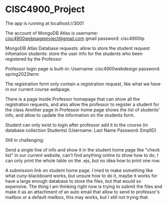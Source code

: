 # CISC4900_Project

The app is running at localhost://3001

The account of MongoDB Atlas is
username: cisc4900webpageproject@gmail.com
gmail password: cisc4900tp

MongoDB Atlas Database
requests: allow to store the student request infomation
students: store the user info for the students who been registered by the Professor

Professor login page is built-in:
Username: cisc4900webdesign
password: spring2022term

The registration form only contain a registration request, like what we have in our current course webpage.

There is a page inside Professor homepage that can show all the registration requests, and also allow the professor to register a student for the class
Another page in Professor home page shows the list of students' info, and allow to update the information on the students form.

Student can only exist to login after professor add it to the course (in database collection Students) (Username: Last Name  Password: EmplID)


Still in challenging:

Send a single line of info and show it in the student home page like "check list" in our current website, can't find anything online to show how to do, I can only print the whole table on the .ejs, but no idea how to print one row.

A submission link on student home page. I tried to make something like what cuny-blackboard works, but unsure how to do it,  maybe it works for have a large enough database to store the files, but that would so expensive. 
The thing I am thinking right now is trying to submit the files and make it as an attachment of an auto email that allow to send to professor's mailbox or a default mailbox, this may works, but I still not trying that.

